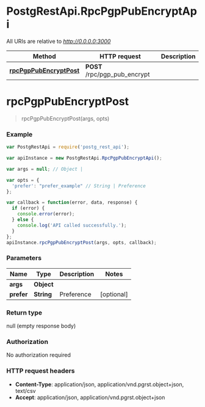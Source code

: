 # PostgRestApi.RpcPgpPubEncryptApi

All URIs are relative to *http://0.0.0.0:3000*

Method | HTTP request | Description
------------- | ------------- | -------------
[**rpcPgpPubEncryptPost**](RpcPgpPubEncryptApi.md#rpcPgpPubEncryptPost) | **POST** /rpc/pgp_pub_encrypt | 


<a name="rpcPgpPubEncryptPost"></a>
# **rpcPgpPubEncryptPost**
> rpcPgpPubEncryptPost(args, opts)



### Example
```javascript
var PostgRestApi = require('postg_rest_api');

var apiInstance = new PostgRestApi.RpcPgpPubEncryptApi();

var args = null; // Object | 

var opts = { 
  'prefer': "prefer_example" // String | Preference
};

var callback = function(error, data, response) {
  if (error) {
    console.error(error);
  } else {
    console.log('API called successfully.');
  }
};
apiInstance.rpcPgpPubEncryptPost(args, opts, callback);
```

### Parameters

Name | Type | Description  | Notes
------------- | ------------- | ------------- | -------------
 **args** | **Object**|  | 
 **prefer** | **String**| Preference | [optional] 

### Return type

null (empty response body)

### Authorization

No authorization required

### HTTP request headers

 - **Content-Type**: application/json, application/vnd.pgrst.object+json, text/csv
 - **Accept**: application/json, application/vnd.pgrst.object+json

